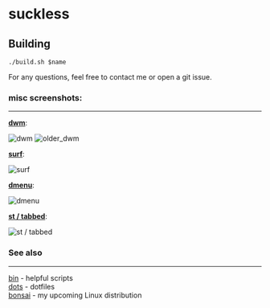 # suckless

## Building

`./build.sh $name`

For any questions, feel free to contact me or open a git issue.

### misc screenshots:
------

**[dwm](http://github.com/MitchWeaver/suckless/tree/master/dwm)**:

![dwm](http://mitch.sh/u/C3p.png)
![older_dwm](http://i.imgur.com/oSki6JQ.png)

**[surf](http://github.com/MitchWeaver/suckless/tree/master/surf)**:

![surf](http://i.imgur.com/yRY0yMg.png)

**[dmenu](http://github.com/MitchWeaver/suckless/tree/master/dwm)**:

![dmenu](http://i.imgur.com/qdgw5n9.jpg)

**[st / tabbed](http://github.com/MitchWeaver/suckless/tree/master/st)**:

![st / tabbed](http://i.imgur.com/HjfUvWn.png)

### See also
-------

[bin](http://github.com/mitchweaver/bin) - helpful scripts  
[dots](http://github.com/mitchweaver/dots) - dotfiles  
[bonsai](http://github.com/mitchweaver/bonsai) - my upcoming Linux distribution

